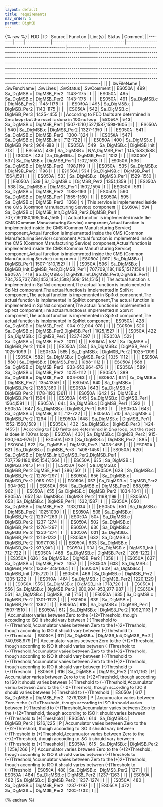 ```yaml
---
layout: default
title: requirements
nav_order: 5
parent: DigMSB
---
```

{% raw %}
| FDD    | ID  | Source      | Function                            | Line(s)                                       | Status    | Comment                                                                                                                                                                                                                                                                                                                                                                                                                                                                                                                                                               |
|--------|-----|-------------|-------------------------------------|-----------------------------------------------|-----------|-----------------------------------------------------------------------------------------------------------------------------------------------------------------------------------------------------------------------------------------------------------------------------------------------------------------------------------------------------------------------------------------------------------------------------------------------------------------------------------------------------------------------------------------------------------------------|
|        |     | .SwFileName | .SwFuncName                         | .SwLines                                      | .SwStatus | .SwComment                                                                                                                                                                                                                                                                                                                                                                                                                                                                                                                                                            |
| ES050A | 499 | Sa_DigMSB.c | DigMSB_Per2                         | 1143-1175                                     | I         |                                                                                                                                                                                                                                                                                                                                                                                                                                                                                                                                                                       |
| ES050A | 495 | Sa_DigMSB.c | DigMSB_Per2                         | 1143-1175                                     | I         |                                                                                                                                                                                                                                                                                                                                                                                                                                                                                                                                                                       |
| ES050A | 491 | Sa_DigMSB.c | DigMSB_Per2                         | 1143-1175                                     | I         |                                                                                                                                                                                                                                                                                                                                                                                                                                                                                                                                                                       |
| ES050A | 493 | Sa_DigMSB.c | DigMSB_Per2                         | 1143-1175                                     | I         |                                                                                                                                                                                                                                                                                                                                                                                                                                                                                                                                                                       |
| ES050A | 542 | Sa_DigMSB.c | DigMSB_Per3                         | 1425-1455                                     | I         | According to FDD faults are determined in 2ms loop; but the reset is done in 100ms loop                                                                                                                                                                                                                                                                                                                                                                                                                                                                               |
| ES050A | 543 | Sa_DigMSB.c | DigMSB_Per1                         | 1507-1510,1527,1587,1598-1605                 | I         |                                                                                                                                                                                                                                                                                                                                                                                                                                                                                                                                                                       |
| ES050A | 540 | Sa_DigMSB.c | DigMSB_Per2                         | 1327-1350                                     | I         |                                                                                                                                                                                                                                                                                                                                                                                                                                                                                                                                                                       |
| ES050A | 541 | Sa_DigMSB.c | DigMSB_Per2                         | 1300-1324                                     | I         |                                                                                                                                                                                                                                                                                                                                                                                                                                                                                                                                                                       |
| ES050A | 547 | Sa_DigMSB.c | DigMSB_Init                         | 712-722                                       | I         |                                                                                                                                                                                                                                                                                                                                                                                                                                                                                                                                                                       |
| ES050A | 400 | Sa_DigMSB.c | DigMSB_Per2                         | 964-988                                       | I         |                                                                                                                                                                                                                                                                                                                                                                                                                                                                                                                                                                       |
| ES050A | 549 | Sa_DigMSB.c | DigMSB_Init                         | 713                                           | I         |                                                                                                                                                                                                                                                                                                                                                                                                                                                                                                                                                                       |
| ES050A | 439 | Sa_DigMSB.c | N/A,DigMSB_Per1                     | 145,1583,1588                                 | I         |                                                                                                                                                                                                                                                                                                                                                                                                                                                                                                                                                                       |
| ES050A | 424 | Sa_DigMSB.c | DigMSB_Per2                         | 1012                                          | I         |                                                                                                                                                                                                                                                                                                                                                                                                                                                                                                                                                                       |
| ES050A | 537 | Sa_DigMSB.c | DigMSB_Per1                         | 1502,1593                                     | I         |                                                                                                                                                                                                                                                                                                                                                                                                                                                                                                                                                                       |
| ES050A | 536 | Sa_DigMSB.c | DigMSB_Per2                         | 1198,1199                                     | I         |                                                                                                                                                                                                                                                                                                                                                                                                                                                                                                                                                                       |
| ES050A | 535 | Sa_DigMSB.c | DigMSB_Per2                         | 1186                                          | I         |                                                                                                                                                                                                                                                                                                                                                                                                                                                                                                                                                                       |
| ES050A | 534 | Sa_DigMSB.c | DigMSB_Per1                         | 1564,1591                                     | I         |                                                                                                                                                                                                                                                                                                                                                                                                                                                                                                                                                                       |
| ES050A | 533 | Sa_DigMSB.c | DigMSB_Per1                         | 1529-1560                                     | I         |                                                                                                                                                                                                                                                                                                                                                                                                                                                                                                                                                                       |
| ES050A | 539 | Sa_DigMSB.c | DigMSB_Per2                         | 1354,1359                                     | I         |                                                                                                                                                                                                                                                                                                                                                                                                                                                                                                                                                                       |
| ES050A | 538 | Sa_DigMSB.c | DigMSB_Per1                         | 1502,1594                                     | I         |                                                                                                                                                                                                                                                                                                                                                                                                                                                                                                                                                                       |
| ES050A | 591 | Sa_DigMSB.c | DigMSB_Per2                         | 1188-1193                                     | I         |                                                                                                                                                                                                                                                                                                                                                                                                                                                                                                                                                                       |
| ES050A | 590 | Sa_DigMSB.c | DigMSB_Per1                         | 1555-1560                                     | I         |                                                                                                                                                                                                                                                                                                                                                                                                                                                                                                                                                                       |
| ES050A | 595 | Sa_DigMSB.c | DigMSB_Per2                         | 1368                                          | N         | This service is implemented inside the CMS (Common Manufacturing Service) component                                                                                                                                                                                                                                                                                                                                                                                                                                                                                   |
| ES050A | 594 | Sa_DigMSB.c | DigMSB_Init,DigMSB_Per2,DigMSB_Per1 | 707,709,1180,1195,1547,1565                   | I         | Actual function is implemented inside the CMS (Common Manufacturing Service) component,Actual function is implemented inside the CMS (Common Manufacturing Service) component,Actual function is implemented inside the CMS (Common Manufacturing Service) component,Actual function is implemented inside the CMS (Common Manufacturing Service) component,Actual function is implemented inside the CMS (Common Manufacturing Service) component,Actual function is implemented inside the CMS (Common Manufacturing Service) component                             |
| ES050A | 597 | Sa_DigMSB.c | DigMSB_Per1                         | 1507-1510,1527                                | I         |                                                                                                                                                                                                                                                                                                                                                                                                                                                                                                                                                                       |
| ES050A | 596 | Sa_DigMSB.c | DigMSB_Init,DigMSB_Per2,DigMSB_Per1 | 707,709,1180,1195,1547,1564                   | I         |                                                                                                                                                                                                                                                                                                                                                                                                                                                                                                                                                                       |
| ES050A | 416 | Sa_DigMSB.c | DigMSB_Init,DigMSB_Per3,DigMSB_Per1 | 734,735,737,738,1453,1454,1508,1509,1514,1515 | I         | The actual function is implemented in SpiNxt component,The actual function is implemented in SpiNxt component,The actual function is implemented in SpiNxt component,The actual function is implemented in SpiNxt component,The actual function is implemented in SpiNxt component,The actual function is implemented in SpiNxt component,The actual function is implemented in SpiNxt component,The actual function is implemented in SpiNxt component,The actual function is implemented in SpiNxt component,The actual function is implemented in SpiNxt component |
| ES050A | 428 | Sa_DigMSB.c | DigMSB_Per2                         | 904-912,964-976                               | I         |                                                                                                                                                                                                                                                                                                                                                                                                                                                                                                                                                                       |
| ES050A | 526 | Sa_DigMSB.c | DigMSB_Per2,DigMSB_Per1             | 1025,1527                                     | I         |                                                                                                                                                                                                                                                                                                                                                                                                                                                                                                                                                                       |
| ES050A | 422 | Sa_DigMSB.c | DigMSB_Per2                         | 1237-1297                                     | I         |                                                                                                                                                                                                                                                                                                                                                                                                                                                                                                                                                                       |
| ES050A | 529 | Sa_DigMSB.c | DigMSB_Per2                         | 1011                                          | I         |                                                                                                                                                                                                                                                                                                                                                                                                                                                                                                                                                                       |
| ES050A | 587 | Sa_DigMSB.c | DigMSB_Per2                         | 1108                                          | I         |                                                                                                                                                                                                                                                                                                                                                                                                                                                                                                                                                                       |
| ES050A | 584 | Sa_DigMSB.c | DigMSB_Per2                         | 1025-1099                                     | I         |                                                                                                                                                                                                                                                                                                                                                                                                                                                                                                                                                                       |
| ES050A | 585 | Sa_DigMSB.c | DigMSB_Per2                         | 1025-1099                                     | I         |                                                                                                                                                                                                                                                                                                                                                                                                                                                                                                                                                                       |
| ES050A | 582 | Sa_DigMSB.c | DigMSB_Per2                         | 1025-1112                                     | I         |                                                                                                                                                                                                                                                                                                                                                                                                                                                                                                                                                                       |
| ES050A | 580 | Sa_DigMSB.c | DigMSB_Per2                         | 1088-1112                                     | I         |                                                                                                                                                                                                                                                                                                                                                                                                                                                                                                                                                                       |
| ES050A | 588 | Sa_DigMSB.c | DigMSB_Per2                         | 933-953,964-976                               | I         |                                                                                                                                                                                                                                                                                                                                                                                                                                                                                                                                                                       |
| ES050A | 589 | Sa_DigMSB.c | DigMSB_Per2                         | 1025-1112                                     | I         |                                                                                                                                                                                                                                                                                                                                                                                                                                                                                                                                                                       |
| ES050A | 389 | Sa_DigMSB.c | DigMSB_Per2                         | 904-953                                       | I         |                                                                                                                                                                                                                                                                                                                                                                                                                                                                                                                                                                       |
| ES050A | 641 | Sa_DigMSB.c | DigMSB_Per2                         | 1354,1359                                     | I         |                                                                                                                                                                                                                                                                                                                                                                                                                                                                                                                                                                       |
| ES050A | 640 | Sa_DigMSB.c | DigMSB_Per2                         | 1353,1360                                     | I         |                                                                                                                                                                                                                                                                                                                                                                                                                                                                                                                                                                       |
| ES050A | 643 | Sa_DigMSB.c | DigMSB_Per2                         | 1178-1193,1361                                | I         |                                                                                                                                                                                                                                                                                                                                                                                                                                                                                                                                                                       |
| ES050A | 642 | Sa_DigMSB.c | DigMSB_Per1                         | 1594                                          | I         |                                                                                                                                                                                                                                                                                                                                                                                                                                                                                                                                                                       |
| ES050A | 645 | Sa_DigMSB.c | DigMSB_Per1                         | 1564,1591                                     | I         |                                                                                                                                                                                                                                                                                                                                                                                                                                                                                                                                                                       |
| ES050A | 644 | Sa_DigMSB.c | DigMSB_Per1                         | 1592                                          | I         |                                                                                                                                                                                                                                                                                                                                                                                                                                                                                                                                                                       |
| ES050A | 647 | Sa_DigMSB.c | DigMSB_Per1                         | 1590                                          | I         |                                                                                                                                                                                                                                                                                                                                                                                                                                                                                                                                                                       |
| ES050A | 646 | Sa_DigMSB.c | DigMSB_Init                         | 712-722                                       | I         |                                                                                                                                                                                                                                                                                                                                                                                                                                                                                                                                                                       |
| ES050A | 510 | Sa_DigMSB.c | DigMSB_Per2                         | 1294                                          | I         |                                                                                                                                                                                                                                                                                                                                                                                                                                                                                                                                                                       |
| ES050A | 648 | Sa_DigMSB.c | DigMSB_Per1                         | 1552-1560,1589                                | I         |                                                                                                                                                                                                                                                                                                                                                                                                                                                                                                                                                                       |
| ES050A | 432 | Sa_DigMSB.c | DigMSB_Per3                         | 1424-1455                                     | I         | According to FDD faults are determined in 2ms loop; but the reset is done in 100ms loop                                                                                                                                                                                                                                                                                                                                                                                                                                                                               |
| ES050A | 430 | Sa_DigMSB.c | DigMSB_Per2                         | 915-930,964-976                               | I         |                                                                                                                                                                                                                                                                                                                                                                                                                                                                                                                                                                       |
| ES050A | 623 | Sa_DigMSB.c | DigMSB_Per2                         | 885                                           | I         |                                                                                                                                                                                                                                                                                                                                                                                                                                                                                                                                                                       |
| ES050A | 622 | Sa_DigMSB.c | DigMSB_Per3                         | 1408-1458                                     | I         |                                                                                                                                                                                                                                                                                                                                                                                                                                                                                                                                                                       |
| ES050A | 621 | Sa_DigMSB.c | DigMSB_Per3                         | 1408-1458                                     | I         |                                                                                                                                                                                                                                                                                                                                                                                                                                                                                                                                                                       |
| ES050A | 620 | Sa_DigMSB.c | DigMSB_Init,DigMSB_Per2,DigMSB_Per1 | 707,709,1180,1195,1547,1564                   | I         |                                                                                                                                                                                                                                                                                                                                                                                                                                                                                                                                                                       |
| ES050A | 625 | Sa_DigMSB.c | DigMSB_Per3                         | 1411                                          | I         |                                                                                                                                                                                                                                                                                                                                                                                                                                                                                                                                                                       |
| ES050A | 624 | Sa_DigMSB.c | DigMSB_Per2,DigMSB_Per1             | 886,1501                                      | I         |                                                                                                                                                                                                                                                                                                                                                                                                                                                                                                                                                                       |
| ES050A | 628 | Sa_DigMSB.c | DigMSB_Per2                         | 1276-1297                                     | I         |                                                                                                                                                                                                                                                                                                                                                                                                                                                                                                                                                                       |
| ES050A | 656 | Sa_DigMSB.c | DigMSB_Per2                         | 955-962                                       | I         |                                                                                                                                                                                                                                                                                                                                                                                                                                                                                                                                                                       |
| ES050A | 657 | Sa_DigMSB.c | DigMSB_Per2                         | 904-962                                       | I         |                                                                                                                                                                                                                                                                                                                                                                                                                                                                                                                                                                       |
| ES050A | 654 | Sa_DigMSB.c | DigMSB_Per2                         | 888,955-962                                   | I         |                                                                                                                                                                                                                                                                                                                                                                                                                                                                                                                                                                       |
| ES050A | 655 | Sa_DigMSB.c | DigMSB_Per2                         | 1034-1041                                     | I         |                                                                                                                                                                                                                                                                                                                                                                                                                                                                                                                                                                       |
| ES050A | 652 | Sa_DigMSB.c | DigMSB_Per2                         | 1198,1199                                     | I         |                                                                                                                                                                                                                                                                                                                                                                                                                                                                                                                                                                       |
| ES050A | 653 | Sa_DigMSB.c | DigMSB_Per1                         | 1532,1587                                     | I         |                                                                                                                                                                                                                                                                                                                                                                                                                                                                                                                                                                       |
| ES050A | 650 | Sa_DigMSB.c | DigMSB_Per2                         | 1133,1134                                     | I         |                                                                                                                                                                                                                                                                                                                                                                                                                                                                                                                                                                       |
| ES050A | 651 | Sa_DigMSB.c | DigMSB_Per2                         | 1025,1030                                     | I         |                                                                                                                                                                                                                                                                                                                                                                                                                                                                                                                                                                       |
| ES050A | 506 | Sa_DigMSB.c | DigMSB_Per2                         | 1237-1263                                     | I         |                                                                                                                                                                                                                                                                                                                                                                                                                                                                                                                                                                       |
| ES050A | 504 | Sa_DigMSB.c | DigMSB_Per2                         | 1237-1274                                     | I         |                                                                                                                                                                                                                                                                                                                                                                                                                                                                                                                                                                       |
| ES050A | 502 | Sa_DigMSB.c | DigMSB_Per2                         | 1276-1297                                     | I         |                                                                                                                                                                                                                                                                                                                                                                                                                                                                                                                                                                       |
| ES050A | 630 | Sa_DigMSB.c | DigMSB_Per2                         | 1253-1274                                     | I         |                                                                                                                                                                                                                                                                                                                                                                                                                                                                                                                                                                       |
| ES050A | 631 | Sa_DigMSB.c | DigMSB_Per2                         | 1213-1232                                     | I         |                                                                                                                                                                                                                                                                                                                                                                                                                                                                                                                                                                       |
| ES050A | 632 | Sa_DigMSB.c | DigMSB_Per2                         | 1097,1108                                     | I         |                                                                                                                                                                                                                                                                                                                                                                                                                                                                                                                                                                       |
| ES050A | 633 | Sa_DigMSB.c | DigMSB_Per2                         | 973,983                                       | I         |                                                                                                                                                                                                                                                                                                                                                                                                                                                                                                                                                                       |
| ES050A | 634 | Sa_DigMSB.c | DigMSB_Init                         | 712-722                                       | I         |                                                                                                                                                                                                                                                                                                                                                                                                                                                                                                                                                                       |
| ES050A | 468 | Sa_DigMSB.c | DigMSB_Per2                         | 1205-1232                                     | I         |                                                                                                                                                                                                                                                                                                                                                                                                                                                                                                                                                                       |
| ES050A | 636 | Sa_DigMSB.c | DigMSB_Per2                         | 1358                                          | I         |                                                                                                                                                                                                                                                                                                                                                                                                                                                                                                                                                                       |
| ES050A | 637 | Sa_DigMSB.c | DigMSB_Per2                         | 1357                                          | I         |                                                                                                                                                                                                                                                                                                                                                                                                                                                                                                                                                                       |
| ES050A | 638 | Sa_DigMSB.c | DigMSB_Per2                         | 1328-1349,1364                                | I         |                                                                                                                                                                                                                                                                                                                                                                                                                                                                                                                                                                       |
| ES050A | 609 | Sa_DigMSB.c | DigMSB_Init                         | 715,720                                       | I         |                                                                                                                                                                                                                                                                                                                                                                                                                                                                                                                                                                       |
| ES050A | 466 | Sa_DigMSB.c | DigMSB_Per2                         | 1205-1232                                     | I         |                                                                                                                                                                                                                                                                                                                                                                                                                                                                                                                                                                       |
| ES050A | 464 | Sa_DigMSB.c | DigMSB_Per2                         | 1220,1229                                     | I         |                                                                                                                                                                                                                                                                                                                                                                                                                                                                                                                                                                       |
| ES050A | 555 | Sa_DigMSB.c | DigMSB_Init                         | 718,720                                       | I         |                                                                                                                                                                                                                                                                                                                                                                                                                                                                                                                                                                       |
| ES050A | 556 | Sa_DigMSB.c | DigMSB_Per2                         | 900,904-953,977-987                           | I         |                                                                                                                                                                                                                                                                                                                                                                                                                                                                                                                                                                       |
| ES050A | 551 | Sa_DigMSB.c | DigMSB_Init                         | 715                                           | I         |                                                                                                                                                                                                                                                                                                                                                                                                                                                                                                                                                                       |
| ES050A | 635 | Sa_DigMSB.c | DigMSB_Per2                         | 1301-1323                                     | I         |                                                                                                                                                                                                                                                                                                                                                                                                                                                                                                                                                                       |
| ES050A | 639 | Sa_DigMSB.c | DigMSB_Per2                         | 1362                                          | I         |                                                                                                                                                                                                                                                                                                                                                                                                                                                                                                                                                                       |
| ES050A | 618 | Sa_DigMSB.c | DigMSB_Per1                         | 1507-1510                                     | I         |                                                                                                                                                                                                                                                                                                                                                                                                                                                                                                                                                                       |
| ES050A | 612 | Sa_DigMSB.c | DigMSB_Per2                         | 1092,1103                                     | P         | Accumulator varies between Zero to the (+)2\*Threshold, though according to ISO it should vary between (-)Threshold to (+)Threshold,Accumulator varies between Zero to the (+)2\*Threshold, though according to ISO it should vary between (-)Threshold to (+)Threshold                                                                                                                                                                                                                                                                                               |
| ES050A | 611 | Sa_DigMSB.c | DigMSB_Init,DigMSB_Per2             | 740,968,979                                   | P         | Accumulator varies between Zero to the (+)2\*Threshold, though according to ISO it should varies between (-)Threshold to (+)Threshold,Accumulator varies between Zero to the (+)2\*Threshold, though according to ISO it should vary between (-)Threshold to (+)Threshold,Accumulator varies between Zero to the (+)2\*Threshold, though according to ISO it should vary between (-)Threshold to (+)Threshold                                                                                                                                                         |
| ES050A | 616 | Sa_DigMSB.c | DigMSB_Per2                         | 1151,1162                                     | P         | Accumulator varies between Zero to the (+)2\*Threshold, though according to ISO it should varies between (-)Threshold to (+)Threshold,Accumulator varies between Zero to the (+)2\*Threshold, though according to ISO it should varies between (-)Threshold to (+)Threshold                                                                                                                                                                                                                                                                                           |
| ES050A | 617 | Sa_DigMSB.c | DigMSB_Per2                         | 1279,1289                                     | P         | Accumulator varies between Zero to the (+)2\*Threshold, though according to ISO it should varies between (-)Threshold to (+)Threshold,Accumulator varies between Zero to the (+)2\*Threshold, though according to ISO it should varies between (-)Threshold to (+)Threshold                                                                                                                                                                                                                                                                                           |
| ES050A | 614 | Sa_DigMSB.c | DigMSB_Per2                         | 1216,1225                                     | P         | Accumulator varies between Zero to the (+)2\*Threshold, though according to ISO it should vary between (-)Threshold to (+)Threshold,Accumulator varies between Zero to the (+)2\*Threshold, though according to ISO it should vary between (-)Threshold to (+)Threshold                                                                                                                                                                                                                                                                                               |
| ES050A | 615 | Sa_DigMSB.c | DigMSB_Per2                         | 1256,1266                                     | P         | Accumulator varies between Zero to the (+)2\*Threshold, though according to ISO it should varies between (-)Threshold to (+)Threshold,Accumulator varies between Zero to the (+)2\*Threshold, though according to ISO it should varies between (-)Threshold to (+)Threshold                                                                                                                                                                                                                                                                                           |
| ES050A | 488 | Sa_DigMSB.c | DigMSB_Per2                         | 1271                                          | I         |                                                                                                                                                                                                                                                                                                                                                                                                                                                                                                                                                                       |
| ES050A | 484 | Sa_DigMSB.c | DigMSB_Per2                         | 1237-1263                                     | I         |                                                                                                                                                                                                                                                                                                                                                                                                                                                                                                                                                                       |
| ES050A | 482 | Sa_DigMSB.c | DigMSB_Per2                         | 1237-1274                                     | I         |                                                                                                                                                                                                                                                                                                                                                                                                                                                                                                                                                                       |
| ES050A | 480 | Sa_DigMSB.c | DigMSB_Per2                         | 1237-1297                                     | I         |                                                                                                                                                                                                                                                                                                                                                                                                                                                                                                                                                                       |
| ES050A | 472 | Sa_DigMSB.c | DigMSB_Per2                         | 1205-1232                                     | I         |                                                                                                                                                                                                                                                                                                                                                                                                                                                                                                                                                                       |

{% endraw %}